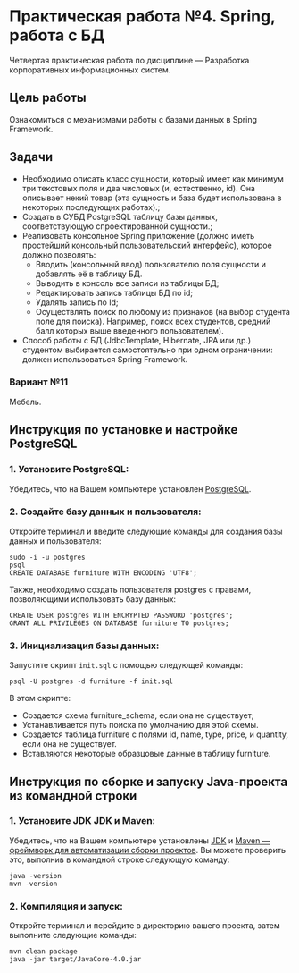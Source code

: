# Практическая работа №4. Spring, работа с БД

Четвертая практическая работа по дисциплине — Разработка корпоративных информационных систем.

## Цель работы

Ознакомиться с механизмами работы с базами данных в Spring Framework.

## Задачи

- Необходимо описать класс сущности, который имеет как минимум три текстовых поля и два числовых (и, естественно, id).
  Она описывает некий товар (эта сущность и база будет использована в некоторых последующих работах).;
- Создать в СУБД PostgreSQL таблицу базы данных, соответствующую спроектированной сущности.;
- Реализовать консольное Spring приложение (должно иметь простейший консольный пользовательский интерфейс), которое
  должно позволять:
    - Вводить (консольный ввод) пользователю поля сущности и добавлять её в таблицу БД.
    - Выводить в консоль все записи из таблицы БД;
    - Редактировать запись таблицы БД по id;
    - Удалять запись по Id;
    - Осуществлять поиск по любому из признаков (на выбор студента поле для поиска). Например, поиск всех студентов,
      средний балл которых выше введенного пользователем).
- Способ работы с БД (JdbcTemplate, Hibernate, JPA или др.) студентом выбирается самостоятельно при одном ограничении:
  должен использоваться Spring Framework.

### Вариант №11

Мебель.

## Инструкция по установке и настройке PostgreSQL

### 1. Установите PostgreSQL:

Убедитесь, что на Вашем компьютере установлен [PostgreSQL](https://www.postgresql.org/download/).

### 2. Создайте базу данных и пользователя:

Откройте терминал и введите следующие команды для создания базы данных и пользователя:

```
sudo -i -u postgres
psql
CREATE DATABASE furniture WITH ENCODING 'UTF8';
```

Также, необходимо создать пользователя postgres с правами, позволяющими использовать базу данных:

```
CREATE USER postgres WITH ENCRYPTED PASSWORD 'postgres';
GRANT ALL PRIVILEGES ON DATABASE furniture TO postgres; 
```

### 3. Инициализация базы данных:

Запустите скрипт ```init.sql``` с помощью следующей команды:

```
psql -U postgres -d furniture -f init.sql
```

В этом скрипте:

- Создается схема furniture_schema, если она не существует;
- Устанавливается путь поиска по умолчанию для этой схемы.
- Создается таблица furniture с полями id, name, type, price, и quantity, если она не существует.
- Вставляются некоторые образцовые данные в таблицу furniture.

## Инструкция по сборке и запуску Java-проекта из командной строки

### 1. Установите JDK JDK и Maven:

Убедитесь, что на Вашем компьютере
установлены [JDK](https://www.oracle.com/java/technologies/downloads/)
и [Maven — фреймворк для автоматизации сборки проектов](https://maven.apache.org/). Вы можете проверить это,
выполнив в командной строке следующую команду:

```
java -version
mvn -version
```

### 2. Компиляция и запуск:

Откройте терминал и перейдите в директорию вашего проекта, затем выполните следующие команды:

```
mvn clean package
java -jar target/JavaCore-4.0.jar
```